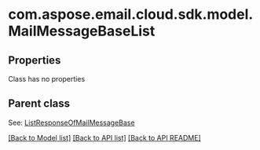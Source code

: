 
# com.aspose.email.cloud.sdk.model.MailMessageBaseList
## Properties
Class has no properties


## Parent class

See: [ListResponseOfMailMessageBase](ListResponseOfMailMessageBase.md)

[[Back to Model list]](README.md#documentation-for-models) [[Back to API list]](README.md#documentation-for-api-endpoints) [[Back to API README]](README.md)

